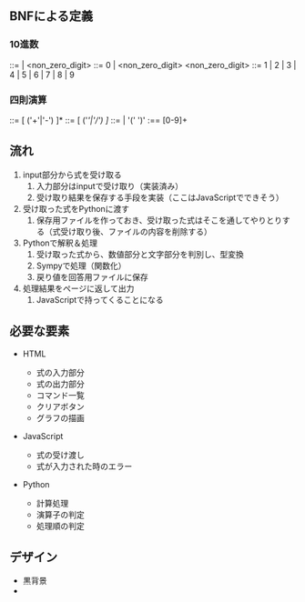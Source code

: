 
  
## BNFによる定義
### 10進数
<integer> ::= <digit> | <non_zero_digit> <integer>
<digit> ::= 0 | <non_zero_digit>
<non_zero_digit> ::= 1 | 2 | 3 | 4 | 5 | 6 | 7 | 8 | 9

### 四則演算
<expr>   ::= <term> [ ('+'|'-') <term> ]*
<term>   ::= <factor> [ ('*'|'/') <factor> ]*
<factor> ::= <number> | '(' <expr> ')'
<number> :== [0-9]+

## 流れ
1. input部分から式を受け取る
   1. 入力部分はinputで受け取り（実装済み）
   2. 受け取り結果を保存する手段を実装（ここはJavaScriptでできそう）
2. 受け取った式をPythonに渡す
   1. 保存用ファイルを作っておき、受け取った式はそこを通してやりとりする（式受け取り後、ファイルの内容を削除する）
3. Pythonで解釈＆処理
   1. 受け取った式から、数値部分と文字部分を判別し、型変換
   2. Sympyで処理（関数化）
   3. 戻り値を回答用ファイルに保存
4. 処理結果をページに返して出力
   1. JavaScriptで持ってくることになる

## 必要な要素
- HTML
  - 式の入力部分
  - 式の出力部分
  - コマンド一覧
  - クリアボタン
  - グラフの描画

- JavaScript
  - 式の受け渡し
  - 式が入力された時のエラー

- Python
  - 計算処理
  - 演算子の判定
  - 処理順の判定


## デザイン
- 黒背景
- 

